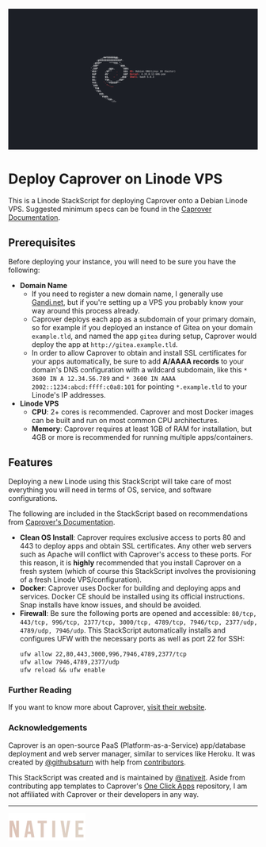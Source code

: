 ![Header image of Debian logo](https://github.com/nativeit/caprover-linode/blob/0d7c4d09d633df94e140cfe53b00ca874efff18f/assets/debian-ascii.png)

# Deploy Caprover on Linode VPS

This is a Linode StackScript for deploying Caprover onto a Debian Linode VPS. Suggested minimum specs can be found in the [Caprover Documentation](https://caprover.com/docs/get-started.html#b2-server-specs). 

## Prerequisites

Before deploying your instance, you will need to be sure you have the following:

  - **Domain Name**
    - If you need to register a new domain name, I generally use [Gandi.net](https://www.gandi.net/en-US), but if you're setting up a VPS you probably know your way around this process already.
    - Caprover deploys each app as a subdomain of your primary domain, so for example if you deployed an instance of Gitea on your domain `example.tld`, and named the app `gitea` during setup, Caprover would deploy the app at `http://gitea.example.tld`.
    - In order to allow Caprover to obtain and install SSL certificates for your apps automatically, be sure to add **A/AAAA records** to your domain's DNS configuration with a wildcard subdomain, like this `* 3600 IN A 12.34.56.789` and `* 3600 IN AAAA 2002::1234:abcd:ffff:c0a8:101` for pointing `*.example.tld` to your Linode's IP addresses.
  - **Linode VPS**
    - **CPU**: 2+ cores is recommended. Caprover and most Docker images can be built and run on most common CPU architectures.
    - **Memory**: Caprover requires at least 1GB of RAM for installation, but 4GB or more is recommended for running multiple apps/containers.

## Features

Deploying a new Linode using this StackScript will take care of most everything you will need in terms of OS, service, and software configurations. 

The following are included in the StackScript based on recommendations from [Caprover's Documentation](https://caprover.com/docs/get-started.html).

  - **Clean OS Install**: Caprover requires exclusive access to ports 80 and 443 to deploy apps and obtain SSL certificates. Any other web servers such as Apache will conflict with Caprover's access to these ports. For this reason, it is **highly** recommended that you install Caprover on a fresh system (which of course this StackScript involves the provisioning of a fresh Linode VPS/configuration).
  - **Docker**: Caprover uses Docker for building and deploying apps and services. Docker CE should be installed using its official instructions. Snap installs have know issues, and should be avoided.
  - **Firewall**: Be sure the following ports are opened and accessible: `80/tcp, 443/tcp, 996/tcp, 2377/tcp, 3000/tcp, 4789/tcp, 7946/tcp, 2377/udp, 4789/udp, 7946/udp`. This StackScript automatically installs and configures UFW with the necessary ports as well as port 22 for SSH:
    ```
    ufw allow 22,80,443,3000,996,7946,4789,2377/tcp
    ufw allow 7946,4789,2377/udp
    ufw reload && ufw enable
    ```
    
### Further Reading

If you want to know more about Caprover, [visit their website](https://caprover.com).

### Acknowledgements

Caprover is an open-source PaaS (Platform-as-a-Service) app/database deployment and web server manager, similar to services like Heroku. It was created by [@githubsaturn](https://github.com/githubsaturn) with help from [contributors](https://github.com/caprover/caprover/graphs/contributors).

This StackScript was created and is maintained by [@nativeit](https://github.com/nativeit). Aside from contributing app templates to Caprover's [One Click Apps](https://github.com/caprover/one-click-apps) repository, I am not affiliated with Caprover or their developers in any way.

---

![Native IT logo](https://github.com/nativeit/caprover-linode/blob/a753059099a7fb61dd4419653f4e62c128760b01/assets/native-155x55.png)
